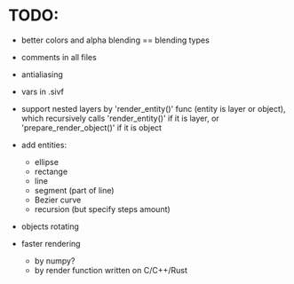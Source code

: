 # TODO:

- better colors and alpha blending == blending types

- comments in all files

- antialiasing

- vars in .sivf

- support nested layers by 'render_entity()' func (entity is layer or object),
  which recursively calls 'render_entity()' if it is layer, 
  or 'prepare_render_object()' if it is object

- add entities:
  - ellipse
  - rectange
  - line
  - segment (part of line)
  - Bezier curve
  - recursion (but specify steps amount)

- objects rotating

- faster rendering
  - by numpy?
  - by render function written on C/C++/Rust










